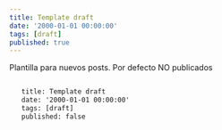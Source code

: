 ```yaml
---
title: Template draft
date: '2000-01-01 00:00:00'
tags: [draft]
published: true
---
```


Plantilla para nuevos posts. Por defecto NO publicados


 ``` html

	title: Template draft
	date: '2000-01-01 00:00:00'
	tags: [draft]
	published: false

 ```

